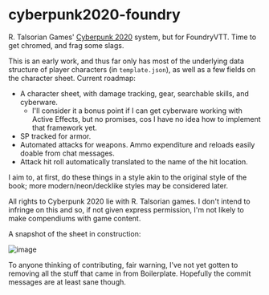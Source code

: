 # cyberpunk2020-foundry
R. Talsorian Games' [Cyberpunk 2020](https://talsorianstore.com/products/cyberpunk-2020) system, but for FoundryVTT. Time to get chromed, and frag some slags.

This is an early work, and thus far only has most of the underlying data structure of player characters (in `template.json`), as well as a few fields on the character sheet. Current roadmap:

* A character sheet, with damage tracking, gear, searchable skills, and cyberware.
  * I'll consider it a bonus point if I can get cyberware working with Active Effects, but no promises, cos I have no idea how to implement that framework yet.
* SP tracked for armor.
* Automated attacks for weapons. Ammo expenditure and reloads easily doable from chat messages.
* Attack hit roll automatically translated to the name of the hit location.

I aim to, at first, do these things in a style akin to the original style of the book; more modern/neon/decklike styles may be considered later.

All rights to Cyberpunk 2020 lie with R. Talsorian games. I don't intend to infringe on this and so, if not given express permission, I'm not likely to make compendiums with game content.

A snapshot of the sheet in construction:

![image](https://user-images.githubusercontent.com/6842867/100489518-7fe4c600-310c-11eb-8cbd-68d061f05ff6.png)

To anyone thinking of contributing, fair warning, I've not yet gotten to removing all the stuff that came in from Boilerplate. Hopefully the commit messages are at least sane though.
